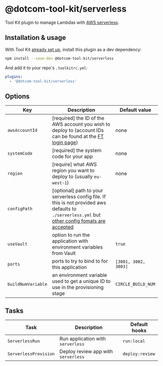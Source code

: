 # @dotcom-tool-kit/serverless

Tool Kit plugin to manage Lambdas with [AWS serverless](https://www.serverless.com/framework/docs/getting-started/).

## Installation & usage

With Tool Kit [already set up](https://github.com/financial-times/dotcom-tool-kit#installing-and-using-tool-kit), install this plugin as a dev dependency:

```sh
npm install --save-dev @dotcom-tool-kit/serverless
```

And add it to your repo's `.toolkitrc.yml`:

```yml
plugins:
  - '@dotcom-tool-kit/serverless'
```

## Options

| Key | Description | Default value |
|-|-|-|
| `awsAccountId` | [required] the ID of the AWS account you wish to deploy to (account IDs can be found at the [FT login page](https://awslogin.in.ft.com/)) | none |
| `systemCode` | [required] the system code for your app | none |
| `region` | [require] what AWS region you want to deploy to (usually `eu-west-1`) | none |
| `configPath` | [optional] path to your serverless config file. If this is not provided aws defaults to `./serverless.yml` but [other config fomats are accepted](https://www.serverless.com/framework/docs/providers/aws/guide/intro#alternative-configuration-format)| |
| `useVault` | option to run the application with environment variables from Vault | `true` |
| `ports` | ports to try to bind to for this application | `[3001, 3002, 3003]` |
| `buildNumVariable` | an environment variable used to get a unique ID to use in the provisioning stage | `CIRCLE_BUILD_NUM` |

## Tasks

| Task | Description | Default hooks |
|-|-|-|
| `ServerlessRun` | Run application with `serverless` | `run:local` |
| `ServerlessProvision` | Deploy review app with `serverless` | `deploy:review` |
